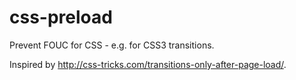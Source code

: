 css-preload
=======================

Prevent FOUC for CSS - e.g. for CSS3 transitions.

Inspired by http://css-tricks.com/transitions-only-after-page-load/.


